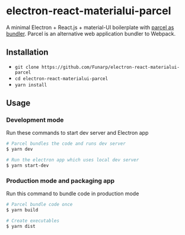 # electron-react-materialui-parcel

A minimal Electron + React.js + material-UI boilerplate with [parcel as bundler](https://github.com/parcel-bundler/parcel). Parcel is an alternative web application bundler to Webpack.

## Installation

* `git clone https://github.com/Funarp/electron-react-materialui-parcel`
* `cd electron-react-materialui-parcel`
* `yarn install`

## Usage

### Development mode
Run these commands to start dev server and Electron app
``` bash
# Parcel bundles the code and runs dev server
$ yarn dev

# Run the electron app which uses local dev server
$ yarn start-dev
```

### Production mode and packaging app
Run this command to bundle code in production mode
``` bash
# Parcel bundle code once
$ yarn build

# Create executables
$ yarn dist
```
